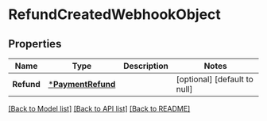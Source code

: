 # RefundCreatedWebhookObject

## Properties

 Name       | Type                                   | Description | Notes                        
------------|----------------------------------------|-------------|------------------------------
 **Refund** | [***PaymentRefund**](PaymentRefund.md) |             | [optional] [default to null] 

[[Back to Model list]](../README.md#documentation-for-models) [[Back to API list]](../README.md#documentation-for-api-endpoints) [[Back to README]](../README.md)

